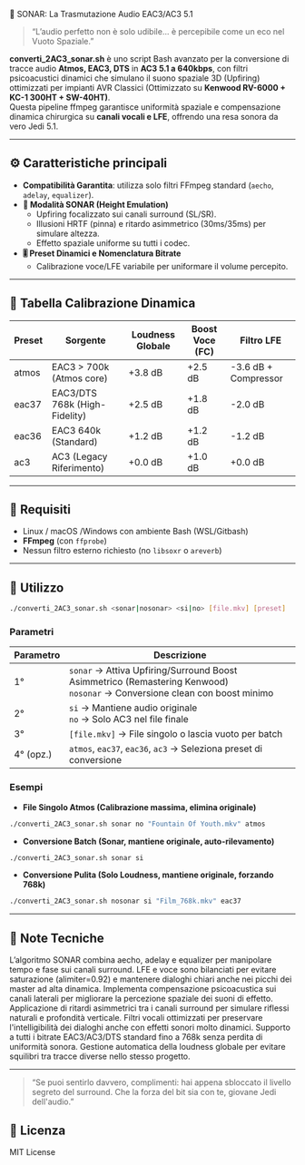 🚀 SONAR: La Trasmutazione Audio EAC3/AC3 5.1

> “L’audio perfetto non è solo udibile... è percepibile come un eco nel Vuoto Spaziale.”

**converti_2AC3_sonar.sh** è uno script Bash avanzato per la conversione di tracce audio **Atmos, EAC3, DTS** in **AC3 5.1 a 640kbps**, con filtri psicoacustici dinamici che simulano il suono spaziale 3D (Upfiring) ottimizzati per impianti AVR Classici (Ottimizzato su **Kenwood RV-6000 + KC-1 300HT + SW-40HT)**.  
Questa pipeline ffmpeg garantisce uniformità spaziale e compensazione dinamica chirurgica su **canali vocali e LFE**, offrendo una resa sonora da vero Jedi 5.1.

---

## ⚙️ Caratteristiche principali

- **Compatibilità Garantita**: utilizza solo filtri FFmpeg standard (`aecho`, `adelay`, `equalizer`).  
- **🌊 Modalità SONAR (Height Emulation)**  
  - Upfiring focalizzato sui canali surround (SL/SR).  
  - Illusioni HRTF (pinna) e ritardo asimmetrico (30ms/35ms) per simulare altezza.  
  - Effetto spaziale uniforme su tutti i codec.  
- **🎚️ Preset Dinamici e Nomenclatura Bitrate**  
  - Calibrazione voce/LFE variabile per uniformare il volume percepito.

---

## 🧩 Tabella Calibrazione Dinamica

| Preset    | Sorgente                  | Loudness Globale | Boost Voce (FC) | Filtro LFE           |
|-----------|--------------------------|----------------|----------------|--------------------|
| atmos     | EAC3 > 700k (Atmos core)     | +3.8 dB        | +2.5 dB        | -3.6 dB + Compressor |
| eac37     | EAC3/DTS 768k (High-Fidelity)| +2.5 dB        | +1.8 dB        | -2.0 dB            |
| eac36     | EAC3 640k (Standard)         | +1.2 dB        | +1.2 dB        | -1.2 dB            |
| ac3       | AC3 (Legacy Riferimento)     | +0.0 dB        | +1.0 dB        | +0.0 dB            |

---

## 🧩 Requisiti

- Linux / macOS /Windows con ambiente Bash (WSL/Gitbash) 
- **FFmpeg** (con `ffprobe`)  
- Nessun filtro esterno richiesto (no `libsoxr` o `areverb`)  

---

## 🚀 Utilizzo

```bash
./converti_2AC3_sonar.sh <sonar|nosonar> <si|no> [file.mkv] [preset]
```

### Parametri

| Parametro | Descrizione |
|-----------|------------|
| 1°        | `sonar` → Attiva Upfiring/Surround Boost Asimmetrico (Remastering Kenwood) <br> `nosonar` → Conversione clean con boost minimo |
| 2°        | `si` → Mantiene audio originale <br> `no` → Solo AC3 nel file finale |
| 3°        | `[file.mkv]` → File singolo o lascia vuoto per batch |
| 4° (opz.) | `atmos`, `eac37`, `eac36`, `ac3` → Seleziona preset di conversione |

### Esempi

- **File Singolo Atmos (Calibrazione massima, elimina originale)**

```bash
./converti_2AC3_sonar.sh sonar no "Fountain Of Youth.mkv" atmos
```

- **Conversione Batch (Sonar, mantiene originale, auto-rilevamento)**

```bash
./converti_2AC3_sonar.sh sonar si
```

- **Conversione Pulita (Solo Loudness, mantiene originale, forzando 768k)**

```bash
./converti_2AC3_sonar.sh nosonar si "Film_768k.mkv" eac37
```

---

## 🧠 Note Tecniche

L’algoritmo SONAR combina aecho, adelay e equalizer per manipolare tempo e fase sui canali surround.
LFE e voce sono bilanciati per evitare saturazione (alimiter=0.92) e mantenere dialoghi chiari anche nei picchi dei master ad alta dinamica.
Implementa compensazione psicoacustica sui canali laterali per migliorare la percezione spaziale dei suoni di effetto.
Applicazione di ritardi asimmetrici tra i canali surround per simulare riflessi naturali e profondità verticale.
Filtri vocali ottimizzati per preservare l'intelligibilità dei dialoghi anche con effetti sonori molto dinamici.
Supporto a tutti i bitrate EAC3/AC3/DTS standard fino a 768k senza perdita di uniformità sonora.
Gestione automatica della loudness globale per evitare squilibri tra tracce diverse nello stesso progetto.

---

> “Se puoi sentirlo davvero, complimenti: hai appena sbloccato il livello segreto del surround. Che la forza del bit sia con te, giovane Jedi dell'audio.”

## 📜 Licenza
MIT License


